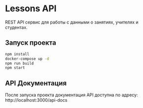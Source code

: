 # Lessons API

REST API сервис для работы с данными о занятиях, учителях и студентах.

## Запуск проекта

```bash
npm install
docker-compose up -d
npm run build
npm start
```

## API Документация

После запуска проекта документация API доступна по адресу:
http://localhost:3000/api-docs